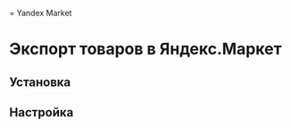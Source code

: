 = Yandex Market

Экспорт товаров в Яндекс.Маркет
==============================

Установка
---------

Настройка
--------